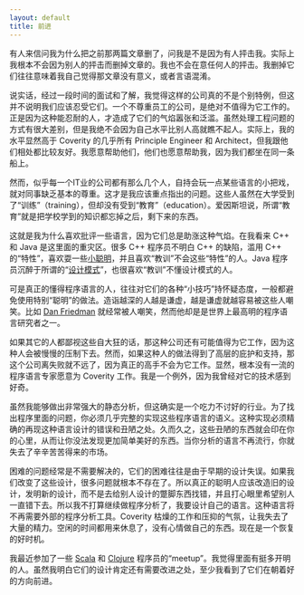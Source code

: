 ```yaml
---
layout: default
title: 前进
---
```


有人来信问我为什么把之前那两篇文章删了，问我是不是因为有人抨击我。实际上我根本不会因为别人的抨击而删掉文章的。我也不会在意任何人的抨击。我删掉它们往往意味着我自己觉得那文章没有意义，或者言语混淆。

说实话，经过一段时间的面试和了解，我觉得这样的公司真的不是个别特例，但这并不说明我们应该忍受它们。一个不尊重员工的公司，是绝对不值得为它工作的。正是因为这种能忍耐的人，才造成了它们的气焰嚣张和泛滥。虽然处理工程问题的方式有很大差别，但是我绝不会因为自己水平比别人高就瞧不起人。实际上，我的水平显然高于 Coverity 的几乎所有 Principle Engineer 和 Architect，但我跟他们相处都比较友好。我愿意帮助他们，他们也愿意帮助我，因为我们都坐在同一条船上。

然而，似乎每一个IT业的公司都有那么几个人，自持会玩一点某些语言的小把戏，就对同事缺乏基本的尊重。这才是我应该重点指出的问题。这些人虽然在大学受到了“训练”（training），但却没有受到“教育”（education）。爱因斯坦说，所谓“教育”就是把学校学到的知识都忘掉之后，剩下来的东西。

这就是我为什么喜欢批评一些语言，因为它们总是助涨这种气焰。在我看来 C++ 和 Java 是这里面的重灾区。很多 C++ 程序员不明白 C++ 的缺陷，滥用 C++ 的“特性”，喜欢耍一些<a href="http://www.yinwang.org/blog-cn/2013/03/15/language-design-mistake1">小聪明</a>，并且喜欢“教训”不会这些“特性”的人。Java 程序员沉醉于所谓的“<a href="http://www.yinwang.org/blog-cn/2013/03/07/design-patterns">设计模式</a>”，也很喜欢“教训”不懂设计模式的人。

可是真正的懂得程序语言的人，往往对它们的各种“小技巧”持怀疑态度，一般都避免使用特别“聪明”的做法。造诣越深的人越是谦虚，越是谦虚就越容易被这些人嘲笑。比如 <a href="http://www.yinwang.org/blog-cn/2012/07/04/dan-friedman">Dan Friedman</a> 就经常被人嘲笑，然而他却是是世界上最高明的程序语言研究者之一。

如果其它的人都鄙视这些自大狂的话，那这种公司还有可能值得为它工作，因为这种人会被慢慢的压制下去。然而，如果这种人的做法得到了高层的庇护和支持，那这个公司离失败就不远了，因为真正的高手不会为它工作。显然，根本没有一流的程序语言专家愿意为 Coverity 工作。我是一个例外，因为我曾经对它的技术感到好奇。

虽然我能够做出非常强大的静态分析，但这确实是一个吃力不讨好的行业。为了找出程序里面的问题，你必须几乎完整的实现这些程序语言的语义。这种实现必须精确的再现这种语言设计的错误和丑陋之处。久而久之，这些丑陋的东西就会印在你的心里，从而让你没法发现更加简单美好的东西。当你分析的语言不再流行，你就失去了辛辛苦苦得来的市场。

困难的问题经常是不需要解决的，它们的困难往往是由于早期的设计失误。如果我们改变了这些设计，很多问题就根本不存在了。所以真正的聪明人应该改造旧的设计，发明新的设计，而不是去给别人设计的蹩脚东西找错，并且打心眼里希望别人一直错下去。所以我不打算继续做程序分析了，我要设计自己的语言。这种语言将不再需要外部的程序分析工具。Coverity 枯燥的工作和压抑的气氛，让我失去了大量的精力。空闲的时间都用来休息了，没有心情做自己的东西。现在是一个恢复的好时机。

我最近参加了一些 <a href="http://www.meetup.com/SF-Scala">Scala</a> 和 <a href="http://www.meetup.com/The-Bay-Area-Clojure-User-Group">Clojure</a> 程序员的“meetup”。我觉得里面有挺多开明的人。虽然我明白它们的设计肯定还有需要改进之处，至少我看到了它们在朝着好的方向前进。
